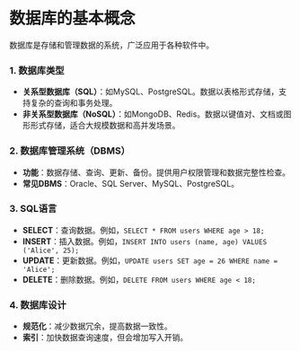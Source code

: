 # 数据库的基本概念

数据库是存储和管理数据的系统，广泛应用于各种软件中。

### 1. 数据库类型
- **关系型数据库（SQL）**：如MySQL、PostgreSQL。数据以表格形式存储，支持复杂的查询和事务处理。
- **非关系型数据库（NoSQL）**：如MongoDB、Redis。数据以键值对、文档或图形形式存储，适合大规模数据和高并发场景。

### 2. 数据库管理系统（DBMS）
- **功能**：数据存储、查询、更新、备份。提供用户权限管理和数据完整性检查。
- **常见DBMS**：Oracle、SQL Server、MySQL、PostgreSQL。

### 3. SQL语言
- **SELECT**：查询数据。例如，`SELECT * FROM users WHERE age > 18;`
- **INSERT**：插入数据。例如，`INSERT INTO users (name, age) VALUES ('Alice', 25);`
- **UPDATE**：更新数据。例如，`UPDATE users SET age = 26 WHERE name = 'Alice';`
- **DELETE**：删除数据。例如，`DELETE FROM users WHERE age < 18;`

### 4. 数据库设计
- **规范化**：减少数据冗余，提高数据一致性。
- **索引**：加快数据查询速度，但会增加写入开销。

